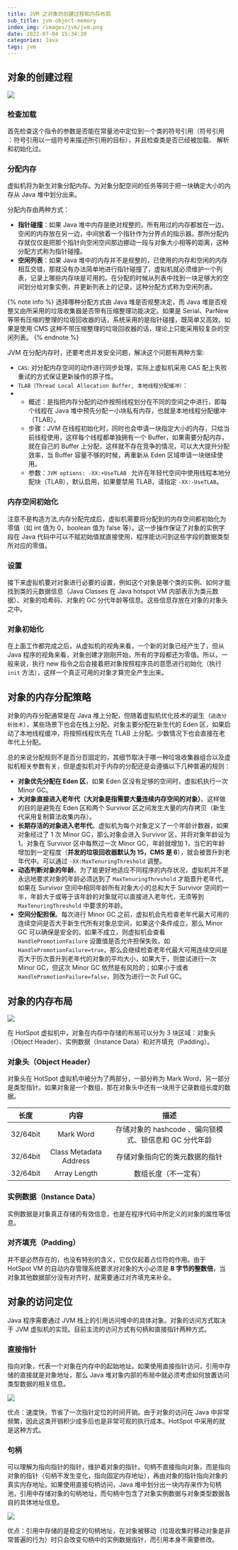 ```yaml
---
title: JVM 之对象的创建过程和内存布局
sub_title: jvm-object-memory
index_img: /images/jvm/jvm.png
date: 2022-07-04 15:34:20
categories: Java
tags: jvm
---
```


## 对象的创建过程

![](/images/jvm/jvm-object-memory-01.png)

### 检查加载

首先检查这个指令的参数是否能在常量池中定位到一个类的符号引用（符号引用 ：符号引用以一组符号来描述所引用的目标），并且检查类是否已经被加载、 解析和初始化过。

### 分配内存

虚拟机将为新生对象分配内存。为对象分配空间的任务等同于把一块确定大小的内存从 Java 堆中划分出来。

分配内存由两种方式：

- **指针碰撞**：如果 Java 堆中内存是绝对规整的，所有用过的内存都放在一边，空闲的内存放在另一边，中间放着一个指针作为分界点的指示器。那所分配内存就仅仅是把那个指针向空闲空间那边挪动一段与对象大小相等的距离，这种分配方式称为指针碰撞。
- **空闲列表**：如果 Java 堆中的内存并不是规整的，已使用的内存和空闲的内存相互交错，那就没有办法简单地进行指针碰撞了，虚拟机就必须维护一个列表，记录上哪些内存块是可用的。在分配的时候从列表中找到一块足够大的空间划分给对象实例，并更新列表上的记录，这种分配方式称为空闲列表。

{% note info %}
选择哪种分配方式由 Java 堆是否规整决定，而 Java 堆是否规整又由所采用的垃圾收集器是否带有压缩整理功能决定。如果是 Serial、ParNew 等带有压缩的整理的垃圾回收器的话，系统采用的是指针碰撞，既简单又高效。如果是使用 CMS 这种不带压缩整理的垃圾回收器的话，理论上只能采用较复杂的空闲列表。
{% endnote %}

JVM 在分配内存时，还要考虑并发安全问题，解决这个问题有两种方案:

- `CAS`: 对分配内存空间的动作进行同步处理，实际上虚拟机采用 CAS 配上失败重试的方式保证更新操作的原子性。
- `TLAB（Thread Local Allocation Buffer, 本地线程分配缓冲）`：
- - 概述：是指把内存分配的动作按照线程划分在不同的空间之中进行，即每个线程在 Java 堆中预先分配一小块私有内存，也就是本地线程分配缓冲（TLAB）。
  - 步骤：JVM 在线程初始化时，同时也会申请一块指定大小的内存，只给当前线程使用，这样每个线程都单独拥有一个 Buffer，如果需要分配内存，就在自己的 Buffer 上分配，这样就不存在竞争的情况，可以大大提升分配效率，当 Buffer 容量不够的时候，再重新从 Eden 区域申请一块继续使用。
  - 参数：`JVM options: -XX:+UseTLAB ` 允许在年轻代空间中使用线程本地分配块（TLAB），默认启用，如果要禁用 TLAB，请指定 `-XX:-UseTLAB`。

### 内存空间初始化

注意不是构造方法,内存分配完成后，虚拟机需要将分配到的内存空间都初始化为零值（如 int 值为 0，boolean 值为 false 等）。这一步操作保证了对象的实例字段在 Java 代码中可以不赋初始值就直接使用，程序能访问到这些字段的数据类型所对应的零值。

### 设置

接下来虚拟机要对对象进行必要的设置，例如这个对象是哪个类的实例、如何才能找到类的元数据信息（Java Classes 在 Java hotspot VM 内部表示为类元数据）、对象的哈希码、对象的 GC 分代年龄等信息。这些信息存放在对象的对象头之中。

### 对象初始化

在上面工作都完成之后，从虚拟机的视角来看，一个新的对象已经产生了，但从 Java 程序的视角来看，对象创建才刚刚开始，所有的字段都还为零值。所以，一般来说，执行 new 指令之后会接着把对象按照程序员的意愿进行初始化（执行 `init` 方法），这样一个真正可用的对象才算完全产生出来。

## 对象的内存分配策略

对象的内存分配通常是在 Java 堆上分配，但随着虚拟机优化技术的诞生（`逃逸分析技术`），某些场景下也会在栈上分配。对象主要分配在新生代的 Eden 区，如果启动了本地线程缓冲，将按照线程优先在 TLAB 上分配。少数情况下也会直接在老年代上分配。

总的来说分配规则不是百分百固定的，其细节取决于哪一种垃圾收集器组合以及虚拟机相关参数有关，但是虚拟机对于内存的分配还是会遵循以下几种普遍的规则：

- **对象优先分配在 Eden 区**，如果 Eden 区没有足够的空间时，虚拟机执行一次 Minor GC。
- **大对象直接进入老年代（大对象是指需要大量连续内存空间的对象）**。这样做的目的是避免在 Eden 区和两个 Survivor 区之间发生大量的内存拷贝（新生代采用复制算法收集内存）。
- **长期存活的对象进入老年代**。虚拟机为每个对象定义了一个年龄计数器，如果对象经过了 1 次 Minor GC，那么对象会进入 Survivor 区，并将对象年龄设为 1。对象在 Survivor 区中每熬过一次 Minor GC，年龄就增加 1，当它的年龄增加到一定程度（**并发的垃圾回收器默认为 15，CMS 是 6**），就会被晋升到老年代中。可以通过 `-XX:MaxTenuringThreshold` 调整。
- **动态判断对象的年龄**。为了能更好地适应不同程序的内存状况，虚拟机并不是永远地要求对象的年龄必须达到了 `MaxTenuringThreshold` 才能晋升老年代，如果在 Survivor 空间中相同年龄所有对象大小的总和大于 Survivor 空间的一半，年龄大于或等于该年龄的对象就可以直接进入老年代，无须等到 `MaxTenuringThreshold` 中要求的年龄。
- **空间分配担保**。每次进行 Minor GC 之前，虚拟机会先检查老年代最大可用的连续空间是否大于新生代所有对象总空间，如果这个条件成立，那么 Minor GC 可以确保是安全的。如果不成立，则虚拟机会查看 `HandlePromotionFailure` 设置值是否允许担保失败。如 `HandlePromotionFailure=true`，那么会继续检查老年代最大可用连续空间是否大于历次晋升到老年代的对象的平均大小，如果大于，则尝试进行一次 Minor GC，但这次 Minor GC 依然是有风险的；如果小于或者 `HandlePromotionFailure=false`，则改为进行一次 Full GC。

## 对象的内存布局

![](/images/jvm/jvm-object-memory-02.png)

在 HotSpot 虚拟机中，对象在内存中存储的布局可以分为 3 块区域：对象头（Object Header）、实例数据（Instance Data）和对齐填充（Padding）。

### 对象头（Object Header）

对象头在 HotSpot 虚拟机中被分为了两部分，一部分称为 Mark Word，另一部分是类型指针。如果对象是一个数组，那在对象头中还有一块用于记录数组长度的数据。

|   长度   |          内容          |                          描述                          |
| :------: | :--------------------: | :----------------------------------------------------: |
| 32/64bit |       Mark Word        | 存储对象的 hashcode 、偏向锁模式、锁信息和 GC 分代年龄 |
| 32/64bit | Class Metadata Address |             存储对象指向它的类元数据的指针             |
| 32/64bit |      Array Length      |                  数组长度（不一定有）                  |

### 实例数据（Instance Data）

实例数据是对象真正存储的有效信息，也是在程序代码中所定义的对象的属性等信息。

### 对齐填充（Padding）

并不是必然存在的，也没有特别的含义，它仅仅起着占位符的作用。由于 HotSpot VM 的自动内存管理系统要求对对象的大小必须是 **8 字节的整数倍**，当对象其他数据部分没有对齐时，就需要通过对齐填充来补全。

## 对象的访问定位

Java 程序需要通过 JVM 栈上的引用访问堆中的具体对象。对象的访问方式取决于 JVM 虚拟机的实现。目前主流的访问方式有句柄和直接指针两种方式。

### 直接指针

指向对象，代表一个对象在内存中的起始地址。如果使用直接指针访问，引用中存储的直接就是对象地址，那么 Java 堆对象内部的布局中就必须考虑如何放置访问类型数据的相关信息。

![](/images/jvm/jvm-object-memory-03.png)

优点：速度快，节省了一次指针定位的时间开销。由于对象的访问在 Java 中非常频繁，因此这类开销积少成多后也是非常可观的执行成本。HotSpot 中采用的就是这种方式。

### 句柄

可以理解为指向指针的指针，维护着对象的指针。句柄不直接指向对象，而是指向对象的指针（句柄不发生变化，指向固定内存地址），再由对象的指针指向对象的真实内存地址。如果使用直接句柄访问，Java 堆中划分出一块内存来作为句柄池，引用中存储对象的句柄地址，而句柄中包含了对象实例数据与对象类型数据各自的具体地址信息。

![](/images/jvm/jvm-object-memory-04.png)

优点：引用中存储的是稳定的句柄地址，在对象被移动（垃圾收集时移动对象是非常普遍的行为）时只会改变句柄中的实例数据指针，而引用本身不需要修改。
